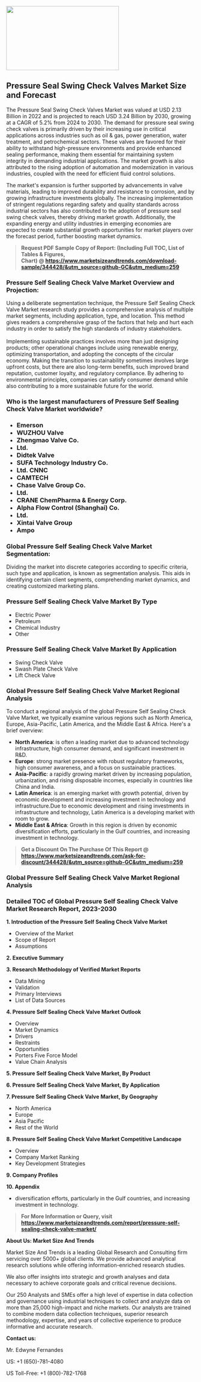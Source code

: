 <p><img class="alignnone size-medium wp-image-20088" src="https://ffe5etoiles.com/wp-content/uploads/2024/12/MST1-300x171.png" alt="" width="300" height="171" /></p><h2>Pressure Seal Swing Check Valves Market Size and Forecast</h2><p>The Pressure Seal Swing Check Valves Market was valued at USD 2.13 Billion in 2022 and is projected to reach USD 3.24 Billion by 2030, growing at a CAGR of 5.2% from 2024 to 2030. The demand for pressure seal swing check valves is primarily driven by their increasing use in critical applications across industries such as oil & gas, power generation, water treatment, and petrochemical sectors. These valves are favored for their ability to withstand high-pressure environments and provide enhanced sealing performance, making them essential for maintaining system integrity in demanding industrial applications. The market growth is also attributed to the rising adoption of automation and modernization in various industries, coupled with the need for efficient fluid control solutions.</p><p>The market's expansion is further supported by advancements in valve materials, leading to improved durability and resistance to corrosion, and by growing infrastructure investments globally. The increasing implementation of stringent regulations regarding safety and quality standards across industrial sectors has also contributed to the adoption of pressure seal swing check valves, thereby driving market growth. Additionally, the expanding energy and utility industries in emerging economies are expected to create substantial growth opportunities for market players over the forecast period, further boosting market dynamics.</p></p><blockquote id="" class=""><strong>Request PDF Sample Copy of Report: (Including Full TOC, List of Tables &amp; Figures, Chart)&nbsp;@&nbsp;<strong><a href="https://www.marketsizeandtrends.com/download-sample/344428/&utm_source=github-GC&utm_medium=259" target="_blank">https://www.marketsizeandtrends.com/download-sample/344428/&utm_source=github-GC&utm_medium=259</a></strong></strong></blockquote><h3 id="" class="">Pressure Self Sealing Check Valve Market&nbsp;Overview and Projection:</h3><p id="" class="">Using a deliberate segmentation technique, the Pressure Self Sealing Check Valve Market research study provides a comprehensive analysis of multiple market segments, including application, type, and location. This method gives readers a comprehensive grasp of the factors that help and hurt each industry in order to satisfy the high standards of industry stakeholders. <br /> <br />Implementing sustainable practices involves more than just designing products; other operational changes include using renewable energy, optimizing transportation, and adopting the concepts of the circular economy. Making the transition to sustainability sometimes involves large upfront costs, but there are also long-term benefits, such improved brand reputation, customer loyalty, and regulatory compliance. By adhering to environmental principles, companies can satisfy consumer demand while also contributing to a more sustainable future for the world.</p><h3 id="" class="">Who is the largest manufacturers of&nbsp;Pressure Self Sealing Check Valve Market worldwide?</h3><h3 class=""><p><ul><li>Emerson </li><li> WUZHOU Valve </li><li> Zhengmao Valve Co. </li><li> Ltd. </li><li> Didtek Valve </li><li> SUFA Technology Industry Co. </li><li> Ltd. CNNC </li><li> CAMTECH </li><li> Chase Valve Group Co. </li><li> Ltd. </li><li> CRANE ChemPharma & Energy Corp. </li><li> Alpha Flow Control (Shanghai) Co. </li><li> Ltd. </li><li> Xintai Valve Group </li><li> Ampo</li></ul></p></h3><h3 id="" class="">Global&nbsp;Pressure Self Sealing Check Valve Market Segmentation:</h3><p id="" class="">Dividing the market into discrete categories according to specific criteria, such type and application, is known as segmentation analysis. This aids in identifying certain client segments, comprehending market dynamics, and creating customized marketing plans.</p><h3 id="" class="">Pressure Self Sealing Check Valve Market&nbsp;By Type</h3><p><p><ul><li>Electric Power</li><li> Petroleum</li><li> Chemical Industry</li><li> Other</p></li></ul></p></p><h3 id="" class="">Pressure Self Sealing Check Valve Market&nbsp;By Application</h3><p class=""><p><ul><li>Swing Check Valve</li><li> Swash Plate Check Valve</li><li> Lift Check Valve</li></ul></p></p><h3 id="" class="">Global Pressure Self Sealing Check Valve Market Regional Analysis</h3><p id="" class="">To conduct a regional analysis of the global Pressure Self Sealing Check Valve Market, we typically examine various regions such as North America, Europe, Asia-Pacific, Latin America, and the Middle East &amp; Africa. Here's a brief overview:</p><ul><li><strong>North America</strong>: is often a leading market due to advanced technology infrastructure, high consumer demand, and significant investment in R&amp;D.</li><li><strong>Europe</strong>: strong market presence with robust regulatory frameworks, high consumer awareness, and a focus on sustainable practices.</li><li><strong>Asia-Pacific</strong>: a rapidly growing market driven by increasing population, urbanization, and rising disposable incomes, especially in countries like China and India.</li><li><strong>Latin America</strong>: is an emerging market with growth potential, driven by economic development and increasing investment in technology and infrastructure.Due to economic development and rising investments in infrastructure and technology, Latin America is a developing market with room to grow.</li><li><strong>Middle East &amp; Africa</strong>: Growth in this region is driven by economic diversification efforts, particularly in the Gulf countries, and increasing investment in technology.</li></ul><blockquote id="" class=""><strong>Get a Discount On The Purchase Of This Report @ <strong><a href="https://www.marketsizeandtrends.com/ask-for-discount/344428/&utm_source=github-GC&utm_medium=259" target="_blank">https://www.marketsizeandtrends.com/ask-for-discount/344428/&utm_source=github-GC&utm_medium=259</a></strong></strong></blockquote><h3 id="" class="">Global Pressure Self Sealing Check Valve Market Regional Analysis</h3><h3 id="" class="">Detailed TOC of Global Pressure Self Sealing Check Valve Market Research Report, 2023-2030</h3><p id="" class=""><strong>1. Introduction of the Pressure Self Sealing Check Valve Market</strong></p><ul><li>Overview of the Market</li><li>Scope of Report</li><li>Assumptions</li></ul><p id="" class=""><strong>2. Executive Summary</strong></p><p id="" class=""><strong>3. Research Methodology of Verified Market Reports</strong></p><ul><li>Data Mining</li><li>Validation</li><li>Primary Interviews</li><li>List of Data Sources</li></ul><p id="" class=""><strong>4. Pressure Self Sealing Check Valve Market Outlook</strong></p><ul><li>Overview</li><li>Market Dynamics</li><li>Drivers</li><li>Restraints</li><li>Opportunities</li><li>Porters Five Force Model</li><li>Value Chain Analysis</li></ul><p id="" class=""><strong>5. Pressure Self Sealing Check Valve Market, By Product</strong></p><p id="" class=""><strong>6. Pressure Self Sealing Check Valve Market, By Application</strong></p><p id="" class=""><strong>7. Pressure Self Sealing Check Valve Market, By Geography</strong></p><ul><li>North America</li><li>Europe</li><li>Asia Pacific</li><li>Rest of the World</li></ul><p id="" class=""><strong>8. Pressure Self Sealing Check Valve Market Competitive Landscape</strong></p><ul><li>Overview</li><li>Company Market Ranking</li><li>Key Development Strategies</li></ul><p id="" class=""><strong>9. Company Profiles</strong></p><p id="" class=""><strong>10. Appendix</strong></p><ul><li>diversification efforts, particularly in the Gulf countries, and increasing investment in technology.</li></ul><blockquote id="" class=""><strong>For More Information or Query, visit <strong><strong><a href="https://www.marketsizeandtrends.com/report/pressure-self-sealing-check-valve-market/" target="_blank">https://www.marketsizeandtrends.com/report/pressure-self-sealing-check-valve-market/</a></strong></strong></strong></blockquote><p id="" class=""><strong>About Us: Market Size And Trends</strong></p><p id="" class="">Market Size And Trends is a leading Global Research and Consulting firm servicing over 5000+ global clients. We provide advanced analytical research solutions while offering information-enriched research studies.</p><p id="" class="">We also offer insights into strategic and growth analyses and data necessary to achieve corporate goals and critical revenue decisions.</p><p id="" class="">Our 250 Analysts and SMEs offer a high level of expertise in data collection and governance using industrial techniques to collect and analyze data on more than 25,000 high-impact and niche markets. Our analysts are trained to combine modern data collection techniques, superior research methodology, expertise, and years of collective experience to produce informative and accurate research.</p><p id="" class=""><strong>Contact us:</strong></p><p id="" class="">Mr. Edwyne Fernandes</p><p id="" class="">US: +1 (650)-781-4080</p><p id="" class="">US Toll-Free: +1 (800)-782-1768</p>
